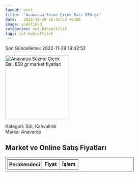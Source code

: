 ```yaml
---
layout: post
title:  "Anavarza Süzme Çiçek Balı 850 gr"
date:   2022-11-29 15:42:52 +0300
image: undefined
categories: sut-kahvaltilik
tags: sut-kahvaltilik
---
```


Son Güncelleme: 2022-11-29 18:42:52

<img src="undefined" width="200" alt="Anavarza Süzme Çiçek Balı 850 gr market fiyatları" />

Kategori: Süt, Kahvaltılık
<br />
Marka: Anavarza

<h2>Market ve Online Satış Fiyatları</h2>

<table border="1" style="padding: 5px;width:80%;">
  <tr>
    <td style="padding: 5px;"><strong>Perakendeci</strong></td>
    <td><strong>Fiyat</strong></td>
    <td><strong>İşlem</strong></td>
  </tr>
  
</table>
